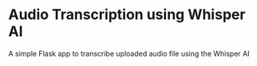 # Audio Transcription using Whisper AI
A simple Flask app to transcribe uploaded audio file using the Whisper AI

